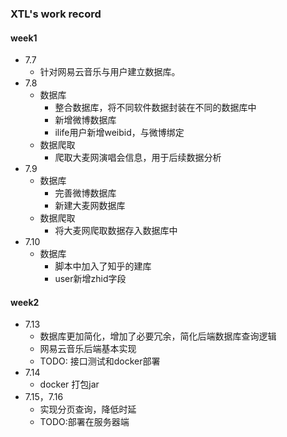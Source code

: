 ### XTL's work record
#### week1
- 7.7 
  - 针对网易云音乐与用户建立数据库。
- 7.8 
  - 数据库
    - 整合数据库，将不同软件数据封装在不同的数据库中
    - 新增微博数据库
    - ilife用户新增weibid，与微博绑定
  - 数据爬取
    - 爬取大麦网演唱会信息，用于后续数据分析
- 7.9
  - 数据库
    - 完善微博数据库
    - 新建大麦网数据库
  - 数据爬取
    - 将大麦网爬取数据存入数据库中
- 7.10
  - 数据库
    - 脚本中加入了知乎的建库
    - user新增zhid字段
#### week2
- 7.13
  - 数据库更加简化，增加了必要冗余，简化后端数据库查询逻辑
  - 网易云音乐后端基本实现
  - TODO: 接口测试和docker部署
- 7.14
  - docker 打包jar
- 7.15，7.16
  - 实现分页查询，降低时延
  - TODO:部署在服务器端
